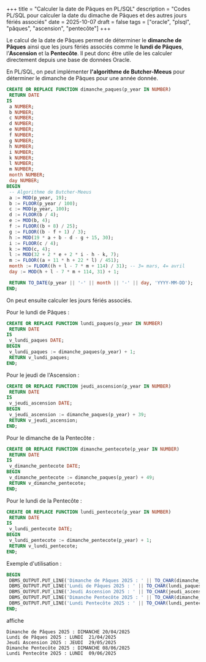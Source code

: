 +++
title = "Calculer la date de Pâques en PL/SQL"
description = "Codes PL/SQL pour calculer la date du dimache de Pâques et des autres jours fériés associés"
date = 2025-10-07
draft = false
tags =  ["oracle", "plsql", "pâques", "ascension", "pentecôte"]
+++

Le calcul de la date de Pâques permet de déterminer le **dimanche de Pâques** ainsi que les jours fériés associés comme le **lundi de Pâques**, l’**Ascension** et la **Pentecôte**. Il peut donc être utile de les calculer directement depuis une base de données Oracle.

<!--more-->

En PL/SQL, on peut implémenter **l'algorithme de Butcher-Meeus** pour déterminer le dimanche de Pâques pour une année donnée.

```sql
CREATE OR REPLACE FUNCTION dimanche_paques(p_year IN NUMBER)
 RETURN DATE
IS
 a NUMBER;
 b NUMBER;
 c NUMBER;
 d NUMBER;
 e NUMBER;
 f NUMBER;
 g NUMBER;
 h NUMBER;
 i NUMBER;
 k NUMBER;
 l NUMBER;
 m NUMBER;
 month NUMBER;
 day NUMBER;
BEGIN
 -- Algorithme de Butcher-Meeus
 a := MOD(p_year, 19);
 b := FLOOR(p_year / 100);
 c := MOD(p_year, 100);
 d := FLOOR(b / 4);
 e := MOD(b, 4);
 f := FLOOR((b + 8) / 25);
 g := FLOOR((b - f + 1) / 3);
 h := MOD(19 * a + b - d - g + 15, 30);
 i := FLOOR(c / 4);
 k := MOD(c, 4);
 l := MOD(32 + 2 * e + 2 * i - h - k, 7);
 m := FLOOR((a + 11 * h + 22 * l) / 451);
 month := FLOOR((h + l - 7 * m + 114) / 31); -- 3= mars, 4= avril
 day := MOD(h + l - 7 * m + 114, 31) + 1;

 RETURN TO_DATE(p_year || '-' || month || '-' || day, 'YYYY-MM-DD');
END;
```

On peut ensuite calculer les jours fériés associés.

Pour le lundi de Pâques :
```sql
CREATE OR REPLACE FUNCTION lundi_paques(p_year IN NUMBER)
 RETURN DATE
IS
 v_lundi_paques DATE;
BEGIN
 v_lundi_paques := dimanche_paques(p_year) + 1;
 RETURN v_lundi_paques;
END;
```


Pour le jeudi de l'Ascension :
```sql
CREATE OR REPLACE FUNCTION jeudi_ascension(p_year IN NUMBER)
 RETURN DATE
IS
 v_jeudi_ascension DATE;
BEGIN
 v_jeudi_ascension := dimanche_paques(p_year) + 39;
 RETURN v_jeudi_ascension;
END;
```

Pour le dimanche de la Pentecôte :
```sql
CREATE OR REPLACE FUNCTION dimanche_pentecote(p_year IN NUMBER)
 RETURN DATE
IS
 v_dimanche_pentecote DATE;
BEGIN
 v_dimanche_pentecote := dimanche_paques(p_year) + 49;
 RETURN v_dimanche_pentecote;
END;
```

Pour le lundi de la Pentecôte :
```sql
CREATE OR REPLACE FUNCTION lundi_pentecote(p_year IN NUMBER)
 RETURN DATE
IS
 v_lundi_pentecote DATE;
BEGIN
 v_lundi_pentecote := dimanche_pentecote(p_year) + 1;
 RETURN v_lundi_pentecote;
END;
```

Exemple d'utilisation :
```sql
BEGIN
 DBMS_OUTPUT.PUT_LINE('Dimanche de Pâques 2025 : ' || TO_CHAR(dimanche_paques(2025), 'DAY DD/MM/YYYY'));
 DBMS_OUTPUT.PUT_LINE('Lundi de Pâques 2025 : ' || TO_CHAR(lundi_paques(2025), 'DAY DD/MM/YYYY'));
 DBMS_OUTPUT.PUT_LINE('Jeudi Ascension 2025 : ' || TO_CHAR(jeudi_ascension(2025), 'DAY DD/MM/YYYY'));
 DBMS_OUTPUT.PUT_LINE('Dimanche Pentecôte 2025 : ' || TO_CHAR(dimanche_pentecote(2025), 'DAY DD/MM/YYYY'));
 DBMS_OUTPUT.PUT_LINE('Lundi Pentecôte 2025 : ' || TO_CHAR(lundi_pentecote(2025), 'DAY DD/MM/YYYY'));
END;
```
affiche
```text
Dimanche de Pâques 2025 : DIMANCHE 20/04/2025
Lundi de Pâques 2025 : LUNDI  21/04/2025
Jeudi Ascension 2025 : JEUDI  29/05/2025
Dimanche Pentecôte 2025 : DIMANCHE 08/06/2025
Lundi Pentecôte 2025 : LUNDI  09/06/2025
```
